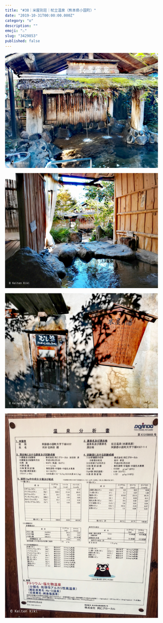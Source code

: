 ```yaml
---
title: "#38｜米屋別荘｜杖立温泉（熊本県小国町）"
date: "2019-10-31T00:00:00.000Z"
category: "o"
description: ""
emoji: "♨️"
slug: "3429853"
published: false
---
```


![♨](01.jpg)

![♨](02.jpg)

![♨](03.jpg)

![♨](04.jpg)
